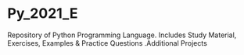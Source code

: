 # Py_2021_E
Repository of Python Programming Language. Includes Study Material, Exercises, Examples &amp; Practice Questions .Additional Projects
